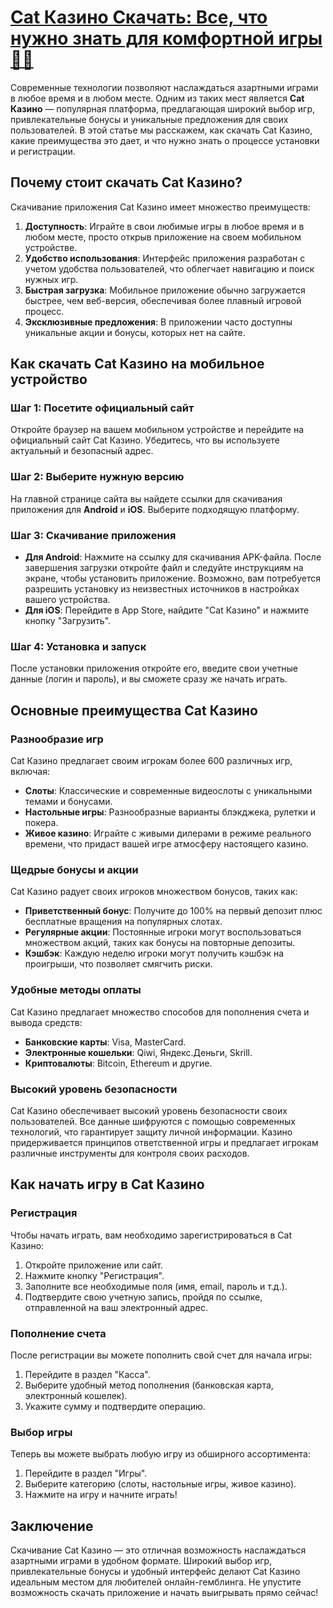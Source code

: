 # [Cat Казино Скачать: Все, что нужно знать для комфортной игры 🎰🐱](https://catchthecatthree.com/d1bfb4f94)

Современные технологии позволяют наслаждаться азартными играми в любое время и в любом месте. Одним из таких мест является **Cat Казино** — популярная платформа, предлагающая широкий выбор игр, привлекательные бонусы и уникальные предложения для своих пользователей. В этой статье мы расскажем, как скачать Cat Казино, какие преимущества это дает, и что нужно знать о процессе установки и регистрации.

## Почему стоит скачать Cat Казино?

Скачивание приложения Cat Казино имеет множество преимуществ:

1. **Доступность**: Играйте в свои любимые игры в любое время и в любом месте, просто открыв приложение на своем мобильном устройстве.
2. **Удобство использования**: Интерфейс приложения разработан с учетом удобства пользователей, что облегчает навигацию и поиск нужных игр.
3. **Быстрая загрузка**: Мобильное приложение обычно загружается быстрее, чем веб-версия, обеспечивая более плавный игровой процесс.
4. **Эксклюзивные предложения**: В приложении часто доступны уникальные акции и бонусы, которых нет на сайте.

## Как скачать Cat Казино на мобильное устройство

### Шаг 1: Посетите официальный сайт

Откройте браузер на вашем мобильном устройстве и перейдите на официальный сайт Cat Казино. Убедитесь, что вы используете актуальный и безопасный адрес.

### Шаг 2: Выберите нужную версию

На главной странице сайта вы найдете ссылки для скачивания приложения для **Android** и **iOS**. Выберите подходящую платформу.

### Шаг 3: Скачивание приложения

* **Для Android**: Нажмите на ссылку для скачивания APK-файла. После завершения загрузки откройте файл и следуйте инструкциям на экране, чтобы установить приложение. Возможно, вам потребуется разрешить установку из неизвестных источников в настройках вашего устройства.
* **Для iOS**: Перейдите в App Store, найдите "Cat Казино" и нажмите кнопку "Загрузить".

### Шаг 4: Установка и запуск

После установки приложения откройте его, введите свои учетные данные (логин и пароль), и вы сможете сразу же начать играть.

## Основные преимущества Cat Казино

### Разнообразие игр

Cat Казино предлагает своим игрокам более 600 различных игр, включая:

* **Слоты**: Классические и современные видеослоты с уникальными темами и бонусами.
* **Настольные игры**: Разнообразные варианты блэкджека, рулетки и покера.
* **Живое казино**: Играйте с живыми дилерами в режиме реального времени, что придаст вашей игре атмосферу настоящего казино.

### Щедрые бонусы и акции

Cat Казино радует своих игроков множеством бонусов, таких как:

* **Приветственный бонус**: Получите до 100% на первый депозит плюс бесплатные вращения на популярных слотах.
* **Регулярные акции**: Постоянные игроки могут воспользоваться множеством акций, таких как бонусы на повторные депозиты.
* **Кэшбэк**: Каждую неделю игроки могут получить кэшбэк на проигрыши, что позволяет смягчить риски.

### Удобные методы оплаты

Cat Казино предлагает множество способов для пополнения счета и вывода средств:

* **Банковские карты**: Visa, MasterCard.
* **Электронные кошельки**: Qiwi, Яндекс.Деньги, Skrill.
* **Криптовалюты**: Bitcoin, Ethereum и другие.

### Высокий уровень безопасности

Cat Казино обеспечивает высокий уровень безопасности своих пользователей. Все данные шифруются с помощью современных технологий, что гарантирует защиту личной информации. Казино придерживается принципов ответственной игры и предлагает игрокам различные инструменты для контроля своих расходов.

## Как начать игру в Cat Казино

### Регистрация

Чтобы начать играть, вам необходимо зарегистрироваться в Cat Казино:

1. Откройте приложение или сайт.
2. Нажмите кнопку "Регистрация".
3. Заполните все необходимые поля (имя, email, пароль и т.д.).
4. Подтвердите свою учетную запись, пройдя по ссылке, отправленной на ваш электронный адрес.

### Пополнение счета

После регистрации вы можете пополнить свой счет для начала игры:

1. Перейдите в раздел "Касса".
2. Выберите удобный метод пополнения (банковская карта, электронный кошелек).
3. Укажите сумму и подтвердите операцию.

### Выбор игры

Теперь вы можете выбрать любую игру из обширного ассортимента:

1. Перейдите в раздел "Игры".
2. Выберите категорию (слоты, настольные игры, живое казино).
3. Нажмите на игру и начните играть!

## Заключение

Скачивание Cat Казино — это отличная возможность наслаждаться азартными играми в удобном формате. Широкий выбор игр, привлекательные бонусы и удобный интерфейс делают Cat Казино идеальным местом для любителей онлайн-гемблинга. Не упустите возможность скачать приложение и начать выигрывать прямо сейчас!
